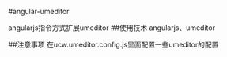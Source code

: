 #angular-umeditor

angularjs指令方式扩展umeditor
##使用技术
angularjs、umeditor

##注意事项
在ucw.umeditor.config.js里面配置一些umeditor的配置